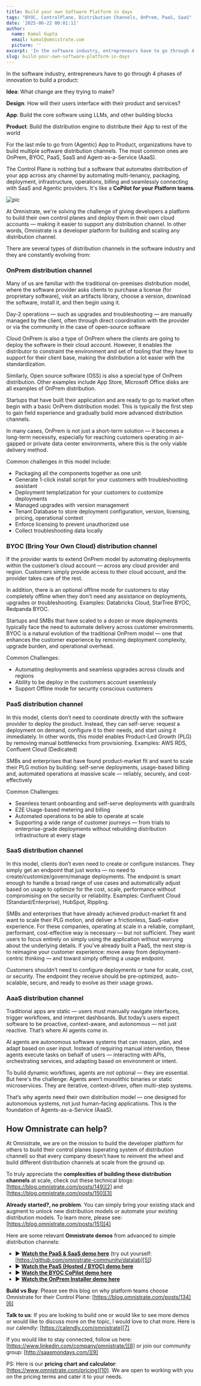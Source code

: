 ```yaml
---
title: Build your own Software Platform in days
tags: "BYOC, ControlPlane, Distribution Channels, OnPrem, PaaS, SaaS"
date: '2025-06-22 00:01:11'
author:
  name: Kamal Gupta
  email: kamal@omnistrate.com
  picture: ''
excerpt: 'In the software industry, entrepreneurs have to go through 4 phases of innovation to build a product: Idea: What change are they trying to make?'
slug: build-your-own-software-platform-in-days
---
```


In the software industry, entrepreneurs have to go through 4 phases of innovation to build a product:

**Idea**: What change are they trying to make?

**Design**: How will their users interface with their product and services?

**App**: Build the core software using LLMs, and other building blocks

**Product**: Build the distribution engine to distribute their App to rest of the world

For the last mile to go from (Agentic) App to Product, organizations have to build multiple software distribution channels. The most common ones are OnPrem, BYOC, PaaS, SaaS and Agent-as-a-Service (AaaS).

The Control Plane is nothing but a software that automates distribution of your app across any channel by automating multi-tenancy, packaging, deployment, infrastructure, operations, billing and seamlessly connecting with SaaS and Agentic providers. It's like a **CoPilot for your Platform teams**.

![pic][1]

At Omnistrate, we're solving the challenge of giving developers a platform to build their own control planes and deploy them in their own cloud accounts — making it easier to support any distribution channel. In other words, Omnistrate is a developer platform for building and scaling any distribution channel.

There are several types of distribution channels in the software industry and they are constantly evolving from:


### OnPrem distribution channel


Many of us are familiar with the traditional on-premises distribution model, where the software provider asks clients to purchase a license (for proprietary software), visit an artifacts library, choose a version, download the software, install it, and then begin using it.

Day-2 operations — such as upgrades and troubleshooting — are manually managed by the client, often through direct coordination with the provider or via the community in the case of open-source software

Cloud OnPrem is also a type of OnPrem where the clients are going to deploy the software in their cloud account. However, it enables the distributor to constraint the environment and set of tooling that they have to support for their client base, making the distribution a lot easier with the standardization.

Similarly, Open source software (OSS) is also a special type of OnPrem distribution. Other examples include App Store, Microsoft Office disks are all examples of OnPrem distribution. 

Startups that have built their application and are ready to go to market often begin with a basic OnPrem distribution model. This is typically the first step to gain field experience and gradually build more advanced distribution channels.

In many cases, OnPrem is not just a short-term solution — it becomes a long-term necessity, especially for reaching customers operating in air-gapped or private data center environments, where this is the only viable delivery method.

Common challenges in this model include: 

- Packaging all the components together as one unit
- Generate 1-click install script for your customers with troubleshooting assistant
- Deployment templatization for your customers to customize deployments
- Managed upgrades with version management
- Tenant Database to store deployment configuration, version, licensing, pricing, operational context
-  Enforce licensing to prevent unauthorized use
- Collect troubleshooting data locally


### BYOC (Bring Your Own Cloud) distribution channel


If the provider wants to extend OnPrem model by automating deployments within the customer’s cloud account — across any cloud provider and region. Customers simply provide access to their cloud account, and the provider takes care of the rest. 

In addition, there is an optional offline mode for customers to stay completely offline when they don't need any assistance on deployments, upgrades or troubleshooting. Examples: Databricks Cloud, StarTree BYOC, Redpanda BYOC.

Startups and SMBs that have scaled to a dozen or more deployments typically face the need to automate delivery across customer environments. BYOC is a natural evolution of the traditional OnPrem model — one that enhances the customer experience by removing deployment complexity, upgrade burden, and operational overhead.

Common Challenges:

 - Automating deployments and seamless upgrades across clouds and regions
 - Ability to be deploy in the customers account seamlessly
 - Support Offline mode for security conscious customers


### PaaS distribution channel


In this model, clients don’t need to coordinate directly with the software provider to deploy the product. Instead, they can self-serve: request a deployment on demand, configure it to their needs, and start using it immediately. In other words, this model enables Product-Led Growth (PLG) by removing manual bottlenecks from provisioning. Examples: AWS RDS, Confluent Cloud (Dedicated)

SMBs and enterprises that have found product-market fit and want to scale their PLG motion by building: self-serve deployments, usage-based billing and, automated operations at massive scale — reliably, securely, and cost-effectively

Common Challenges:

- Seamless tenant onboarding and self-serve deployments with guardrails
- E2E Usage-based metering and billing
- Automated operations to be able to operate at scale
- Supporting a wide range of customer journeys — from trials to enterprise-grade deployments without rebuilding distribution infrastructure at every stage


### SaaS  distribution channel


In this model, clients don’t even need to create or configure instances. They simply get an endpoint that just works — no need to create/customize/govern/manage deployments. The endpoint is smart enough to handle a broad range of use cases and automatically adjust based on usage to optimize for the cost, scale, performance without compromising on the security or reliability. Examples: Confluent Cloud (Standard/Enterprise), HubSpot, Rippling.

SMBs and enterprises that have already achieved product-market fit and want to scale their PLG motion, and deliver a frictionless, SaaS-native experience. For these companies, operating at scale in a reliable, compliant, performant, cost-effective way is necessary — but not sufficient. They want users to focus entirely on simply using the application without worrying about the underlying details. If you’ve already built a PaaS, the next step is to reimagine your customer experience: move away from deployment-centric thinking — and toward simply offering a usage endpoint.

Customers shouldn’t need to configure deployments or tune for scale, cost, or security. The endpoint they receive should be pre-optimized, auto-scalable, secure, and ready to evolve as their usage grows.


### AaaS distribution channel


Traditional apps are static — users must manually navigate interfaces, trigger workflows, and interpret dashboards. But today’s users expect software to be proactive, context-aware, and autonomous — not just reactive. That’s where AI agents come in.

AI agents are autonomous software systems that can reason, plan, and adapt based on user input. Instead of requiring manual intervention, these agents execute tasks on behalf of users — interacting with APIs, orchestrating services, and adapting based on environment or intent. 

To build dynamic workflows, agents are not optional — they are essential. But here's the challenge: Agents aren’t monolithic binaries or static microservices. They are iterative, context-driven, often multi-step systems.

That’s why agents need their own distribution model — one designed for autonomous systems, not just human-facing applications. This is the foundation of Agents-as-a-Service (AaaS).


## How Omnistrate can help?


At Omnistrate, we are on the mission to build the developer platform for others to build their control planes (operating system of distribution channel) so that every company doesn't have to reinvent the wheel and build different distribution channels at scale from the ground up.

To truly appreciate the **complexities of building these distribution channels** at scale, check out these technical blogs: [https://blog.omnistrate.com/posts/149][2] and [https://blog.omnistrate.com/posts/150][3]

**Already started?, no problem**. You can simply bring your existing stack and augment to unlock new distribution models or automate your existing distribution models. To learn more, please see: [https://blog.omnistrate.com/posts/151][4]

Here are some relevant **Omnistrate demos** from advanced to simple distribution channels:

- ▶️ **[Watch the PaaS & SaaS demo here](https://www.youtube.com/watch?v=chAMhgRmsfk)**  (try out yourself: [https://github.com/omnistrate-community/datalab][5])
- ▶️ **[Watch the PaaS (Hosted / BYOC) demo here](https://www.youtube.com/watch?v=M73zomWkD0E)**
- ▶️ **[Watch the BYOC CoPilot demo here](https://youtu.be/5tqGTsuCldU)**  
- ▶️ **[Watch the OnPrem Installer demo here](https://youtu.be/DN-swU-wOQo)**  

**Build vs Buy**: Please see this blog on why platform teams choose Omnistrate for their Control Plane: [https://blog.omnistrate.com/posts/134][6]

**Talk to us**: If you are looking to build one or would like to see more demos or would like to discuss more on the topic, I would love to chat more. Here is our calendly: [https://calendly.com/omnistrate][7]

If you would like to stay connected, follow us here: [https://www.linkedin.com/company/omnistrate/][8] or join our community group: [http://saasmondays.com/][9] 

PS: Here is our **pricing chart and calculator**: [https://www.omnistrate.com/pricing][10]. We are open to working with you on the pricing terms and cater it to your needs.


  [1]: https://drive.google.com/thumbnail?id=148RDH15K694XbKvr7M1D9kGuR2_oF-DW&sz=w720
  [2]: https://blog.omnistrate.com/posts/149
  [3]: https://blog.omnistrate.com/posts/150
  [4]: https://blog.omnistrate.com/posts/151
  [5]: https://github.com/omnistrate-community/datalab
  [6]: https://blog.omnistrate.com/posts/134
  [7]: https://calendly.com/omnistrate
  [8]: https://www.linkedin.com/company/omnistrate/
  [9]: http://saasmondays.com/
  [10]: https://www.omnistrate.com/pricing
